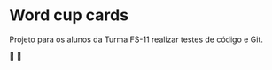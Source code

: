 # Word cup cards

Projeto para os alunos da Turma FS-11 realizar testes de código e Git.

:star2: :star2:
